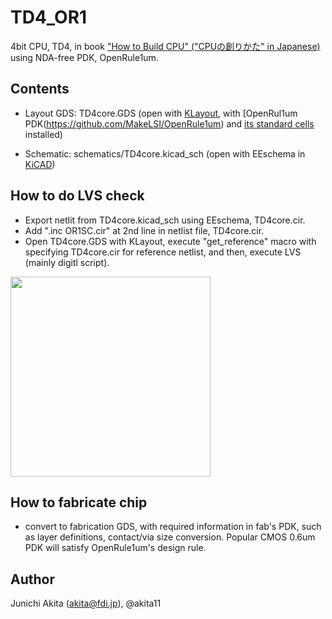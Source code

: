 # TD4_OR1

4bit CPU, TD4, in book ["How to Build CPU" ("CPUの創りかた" in Japanese)](https://www.amazon.co.jp/dp/4839909865/) using NDA-free PDK, OpenRule1um.

## Contents

- Layout GDS: TD4core.GDS (open with [KLayout](https://www.klayout.de/), with [OpenRul1um PDK(https://github.com/MakeLSI/OpenRule1um) and [its standard cells](https://github.com/MakeLSI/OpenRule1um_StdCell) installed)

- Schematic: schematics/TD4core.kicad_sch (open with EEschema in [KiCAD](https://www.kicad.org/))

## How to do LVS check

- Export netlit from TD4core.kicad_sch using EEschema, TD4core.cir.
- Add ".inc OR1SC.cir" at 2nd line in netlist file, TD4core.cir.
- Open TD4core.GDS with KLayout, execute "get_reference" macro with specifying TD4core.cir for reference netlist, and then, execute LVS (mainly digitl script).

<img src="https://github.com/akita11/TD4_OR1/blob/main/schematic/LVSresult.png" width="320px">

## How to fabricate chip

- convert to fabrication GDS, with required information in fab's PDK, such as layer definitions, contact/via size conversion. Popular CMOS 0.6um PDK will satisfy OpenRule1um's design rule.


## Author

Junichi Akita (akita@fdi.jp), @akita11
